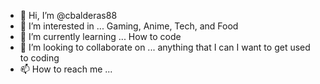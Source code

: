 - 👋 Hi, I’m @cbalderas88
- 👀 I’m interested in ... Gaming, Anime, Tech, and Food
- 🌱 I’m currently learning ... How to code
- 💞️ I’m looking to collaborate on ... anything that I can I want to get used to coding
- 📫 How to reach me ... 

<!---
cbalderas88/cbalderas88 is a ✨ special ✨ repository because its `README.md` (this file) appears on your GitHub profile.
You can click the Preview link to take a look at your changes.
--->
